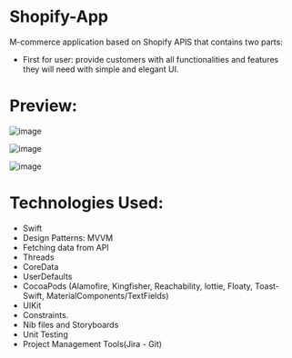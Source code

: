 # Shopify-App
M-commerce application based on Shopify APIS that contains two parts:
- First for user: provide customers with all functionalities and features they will need with simple and elegant UI.
# Preview:
![image](https://user-images.githubusercontent.com/76661411/226676002-d23a7a42-2732-4c4a-a1bc-50af7b0d57fa.png)


![image](https://user-images.githubusercontent.com/76661411/226677046-f3ca1e2b-01a6-434d-91a4-fda22ef2bae9.png)


![image](https://user-images.githubusercontent.com/76661411/226677680-6bc40e07-5be4-441d-bc22-f10e4e292457.png)
 
 
# Technologies Used:
- Swift
- Design Patterns: MVVM
- Fetching data from API
- Threads
- CoreData
- UserDefaults 
- CocoaPods (Alamofire, Kingfisher, Reachability, lottie, Floaty, Toast-Swift, MaterialComponents/TextFields)
- UIKit 
- Constraints.
- Nib files and Storyboards
- Unit Testing
- Project Management Tools(Jira - Git)
